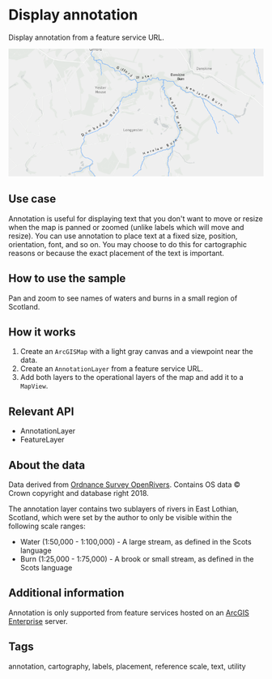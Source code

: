# Display annotation

Display annotation from a feature service URL.

![](DisplayAnnotation.png)

## Use case

Annotation is useful for displaying text that you don't want to move or resize when the map is panned or zoomed (unlike labels which will move and resize). You can use annotation to place text at a fixed size, position, orientation, font, and so on. You may choose to do this for cartographic reasons or because the exact placement of the text is important.

## How to use the sample 

Pan and zoom to see names of waters and burns in a small region of Scotland.

## How it works

1. Create an `ArcGISMap` with a light gray canvas and a viewpoint near the data.
2. Create an `AnnotationLayer` from a feature service URL.
3. Add both layers to the operational layers of the map and add it to a `MapView`.

## Relevant API

* AnnotationLayer
* FeatureLayer

## About the data 

Data derived from [Ordnance Survey OpenRivers](https://www.ordnancesurvey.co.uk/business-government/products/open-map-rivers). Contains OS data &copy; Crown copyright and database right 2018.

The annotation layer contains two sublayers of rivers in East Lothian, Scotland, which were set by the author to only be visible within the following scale ranges:

* Water (1:50,000 - 1:100,000) - A large stream, as defined in the Scots language
* Burn (1:25,000 - 1:75,000) - A brook or small stream, as defined in the Scots language

## Additional information

Annotation is only supported from feature services hosted on an [ArcGIS Enterprise](https://enterprise.arcgis.com/en/) server.

## Tags

annotation, cartography, labels, placement, reference scale, text, utility
